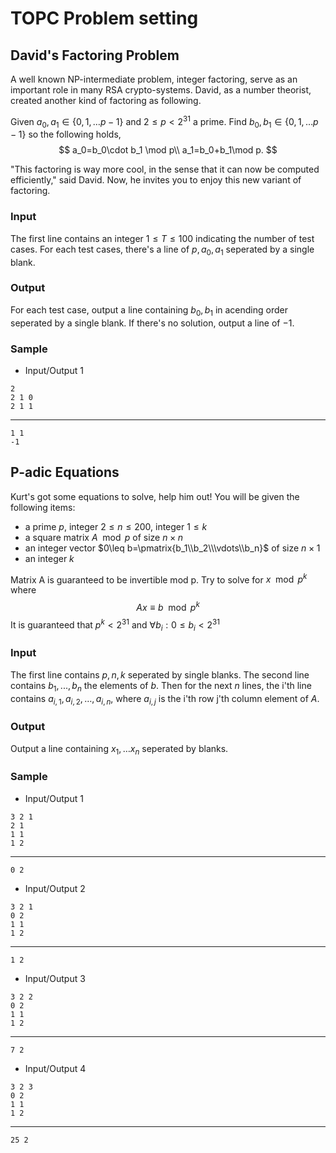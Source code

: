 TOPC Problem setting
===

## David's Factoring Problem
A well known NP-intermediate problem, integer factoring, serve as an important role in many RSA crypto-systems. David, as a number theorist, created another kind of factoring as following.

Given $a_0, a_1\in\{0,1,\dots p-1\}$ and $2\leq p<2^{31}$ a prime. Find $b_0, b_1\in\{0,1,\dots p-1\}$ so the following holds,
$$
a_0=b_0\cdot b_1 \mod p\\
a_1=b_0+b_1\mod p.
$$

"This factoring is way more cool, in the sense that it can now be computed efficiently," said David. Now, he invites you to enjoy this new variant of factoring.




### Input
The first line contains an integer $1\leq T\leq 100$ indicating the number of test cases.
For each test cases, there's a line of $p, a_0, a_1$ seperated by a single blank.

### Output
For each test case, output a line containing $b_0, b_1$ in acending order seperated by a single blank. If there's no solution, output a line of $-1$.

### Sample

- Input/Output 1
```
2
2 1 0
2 1 1
```
---
```
1 1
-1
```

## P-adic Equations
Kurt's got some equations to solve, help him out! You will be given the following items:
- a prime $p$, integer $2\leq n\leq 200$, integer $1\leq k$
- a square matrix $A\mod p$ of size $n\times n$
- an integer vector $0\leq b=\pmatrix{b_1\\b_2\\\vdots\\b_n}$ of size $n\times 1$
- an integer $k$

Matrix A is guaranteed to be invertible mod p. Try to solve for $x\mod p^k$ where
$$
Ax\equiv b\mod p^k
$$
It is guaranteed that $p^k<2^{31}$ and $\forall b_i: 0\leq b_i<2^{31}$

### Input
The first line contains $p, n, k$ seperated by single blanks. The second line contains $b_1,...,b_n$ the elements of $b$. Then for the next $n$ lines, the i'th line contains $a_{i,1},a_{i,2},\dots,a_{i,n}$, where $a_{i,j}$ is the i'th row j'th column element of $A$.

### Output
Output a line containing $x_1,\dots x_n$ seperated by blanks.

### Sample

- Input/Output 1
```
3 2 1
2 1
1 1
1 2
```
---
```
0 2
```
- Input/Output 2
```
3 2 1
0 2
1 1
1 2
```
---
```
1 2
```

- Input/Output 3
```
3 2 2
0 2
1 1
1 2
```
---
```
7 2
```
- Input/Output 4
```
3 2 3
0 2
1 1
1 2
```
---
```
25 2
```

